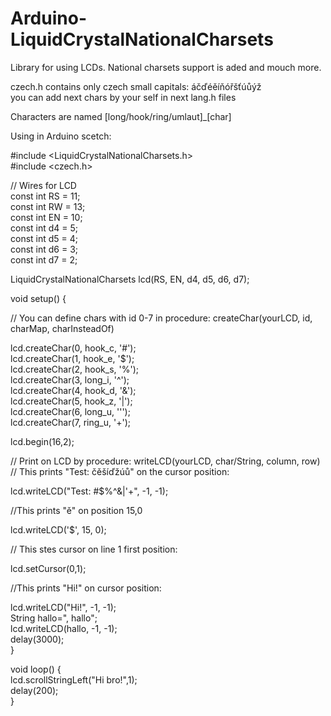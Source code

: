 # Arduino-LiquidCrystalNationalCharsets
Library for using LCDs. National charsets support is aded and mouch more.

czech.h contains only czech small capitals: áčďéěíňóřšťúůýž<br>
you can add next chars by your self in next lang.h files

Characters are named [long/hook/ring/umlaut]_[char]

Using in Arduino scetch:

#include <LiquidCrystalNationalCharsets.h><br>
#include <czech.h><br>

// Wires for LCD<br>
const int RS = 11;<br>
const int RW = 13;<br>
const int EN = 10;<br>
const int d4 = 5;<br>
const int d5 = 4;<br>
const int d6 = 3;<br>
const int d7 = 2;

LiquidCrystalNationalCharsets lcd(RS,  EN,  d4,  d5,  d6,  d7);

void setup() {

  // You can define chars with id 0-7 in procedure: createChar(yourLCD, id, charMap, charInsteadOf)

  lcd.createChar(0, hook_c, '#');<br>
  lcd.createChar(1, hook_e, '$');<br>
  lcd.createChar(2, hook_s, '%');<br>
  lcd.createChar(3, long_i, '^');<br>
  lcd.createChar(4, hook_d, '&');<br>
  lcd.createChar(5, hook_z, '|');<br>
  lcd.createChar(6, long_u, '\'');<br>
  lcd.createChar(7, ring_u, '+');

  lcd.begin(16,2);

  // Print on LCD by procedure: writeLCD(yourLCD, char/String, column, row)<br>
  // This prints "Test: čěšíďžúů" on the cursor position: 

  lcd.writeLCD("Test: #$%^&|'+", -1, -1);

  //This prints "ě" on position 15,0 

  lcd.writeLCD('$', 15, 0);

  // This stes cursor on line 1 first position:

  lcd.setCursor(0,1);

  //This prints "Hi!" on cursor position:

  lcd.writeLCD("Hi!", -1, -1);<br>
  String hallo=", hallo";<br>
  lcd.writeLCD(hallo, -1, -1);<br>
  delay(3000);<br>
}

void loop() {<br>
  lcd.scrollStringLeft("Hi bro!",1);<br>
  delay(200);<br>
}
